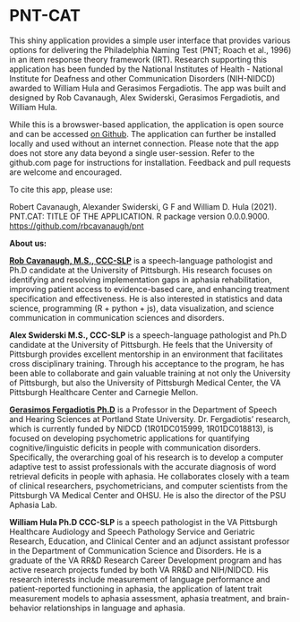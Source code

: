 PNT-CAT
================

This shiny application provides a simple user interface that provides
various options for delivering the Philadelphia Naming Test (PNT; Roach
et al., 1996) in an item response theory framework (IRT). Research supporting this application has been funded by the National Institutes of Health - National Institute for Deafness and other Communication Disorders (NIH-NIDCD) awarded to William Hula and Gerasimos Fergadiotis. The app was built and designed by Rob Cavanaugh, Alex Swiderski, Gerasimos Fergadiotis, and William Hula. 

While this is a browswer-based application, the application is open source and can be accessed <a href="https://github.com/aphasia-apps/pnt" target="_blank">on Github</a>. The application can further be installed locally and used without an internet connection. Please note that the app does not store any data beyond a single user-session. Refer to the github.com page for instructions for installation. Feedback and pull requests are welcome and encouraged. 

To cite this app, please use: 

Robert Cavanaugh, Alexander Swiderski, G F and William D. Hula (2021). PNT.CAT:
  TITLE OF THE APPLICATION. R package version 0.0.0.9000.
  https://github.com/rbcavanaugh/pnt


**About us:**

[**Rob Cavanaugh, M.S., CCC-SLP**](https://robcavanaugh.com) is a speech-language pathologist and Ph.D candidate at the University of Pittsburgh. His research focuses on identifying and resolving implementation gaps in aphasia rehabilitation, improving patient access to evidence-based care, and enhancing treatment specification and effectiveness. He is also interested in statistics and data science, programming (R + python + js), data visualization, and science communication in communication sciences and disorders.

**Alex Swiderski M.S., CCC-SLP** is a speech-language pathologist and Ph.D candidate at the University of Pittsburgh. He feels that the University of Pittsburgh provides excellent mentorship in an environment that facilitates cross disciplinary training. Through his acceptance to the program, he has been able to collaborate and gain valuable training at not only the University of Pittsburgh, but also the University of Pittsburgh Medical Center, the VA Pittsburgh Healthcare Center and Carnegie Mellon. 

[**Gerasimos Fergadiotis Ph.D**](https://psuaphasialab.wixsite.com/aald) is a Professor in the Department of Speech and Hearing Sciences at Portland State University. Dr. Fergadiotis’ research, which is currently funded by NIDCD (1R01DC015999, 1R01DC018813), is focused on developing psychometric applications for quantifying cognitive/linguistic deficits in people with communication disorders. Specifically, the overarching goal of his research is to develop a computer adaptive test to assist professionals with the accurate diagnosis of word retrieval deficits in people with aphasia. He collaborates closely with a team of clinical researchers, psychometricians, and computer scientists from the Pittsburgh VA Medical Center and OHSU. He is also the director of the PSU Aphasia Lab.

**William Hula Ph.D CCC-SLP** is a speech pathologist in the VA Pittsburgh Healthcare Audiology and Speech Pathology Service and Geriatric Research, Education, and Clinical Center and an adjunct assistant professor in the Department of Communication Science and Disorders. He is a graduate of the VA RR&D Research Career Development program and has active research projects funded by both VA RR&D and NIH/NIDCD. His research interests include measurement of language performance and patient-reported functioning in aphasia, the application of latent trait measurement models to aphasia assessment, aphasia treatment, and brain-behavior relationships in language and aphasia.
